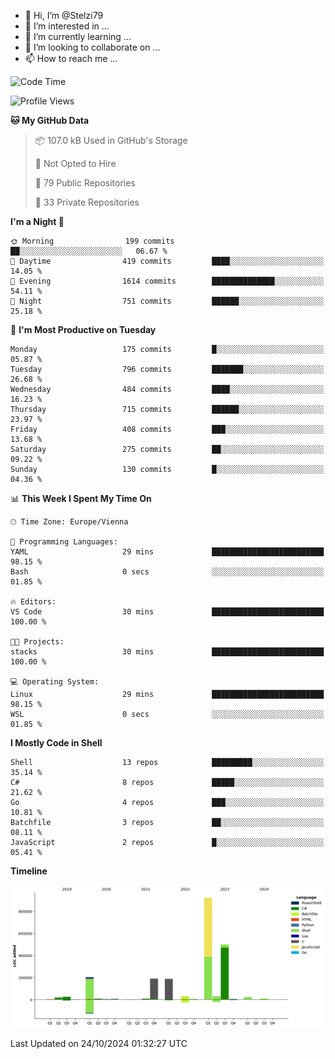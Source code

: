 - 👋 Hi, I’m @Stelzi79
- 👀 I’m interested in ...
- 🌱 I’m currently learning ...
- 💞️ I’m looking to collaborate on ...
- 📫 How to reach me ...

<!--START_SECTION:waka-->
![Code Time](http://img.shields.io/badge/Code%20Time-1%2C095%20hrs%2032%20mins-blue)

![Profile Views](http://img.shields.io/badge/Profile%20Views-0-blue)

**🐱 My GitHub Data** 

> 📦 107.0 kB Used in GitHub's Storage 
 > 
> 🚫 Not Opted to Hire
 > 
> 📜 79 Public Repositories 
 > 
> 🔑 33 Private Repositories 
 > 
**I'm a Night 🦉** 

```text
🌞 Morning                199 commits         ██░░░░░░░░░░░░░░░░░░░░░░░   06.67 % 
🌆 Daytime                419 commits         ████░░░░░░░░░░░░░░░░░░░░░   14.05 % 
🌃 Evening                1614 commits        ██████████████░░░░░░░░░░░   54.11 % 
🌙 Night                  751 commits         ██████░░░░░░░░░░░░░░░░░░░   25.18 % 
```
📅 **I'm Most Productive on Tuesday** 

```text
Monday                   175 commits         █░░░░░░░░░░░░░░░░░░░░░░░░   05.87 % 
Tuesday                  796 commits         ███████░░░░░░░░░░░░░░░░░░   26.68 % 
Wednesday                484 commits         ████░░░░░░░░░░░░░░░░░░░░░   16.23 % 
Thursday                 715 commits         ██████░░░░░░░░░░░░░░░░░░░   23.97 % 
Friday                   408 commits         ███░░░░░░░░░░░░░░░░░░░░░░   13.68 % 
Saturday                 275 commits         ██░░░░░░░░░░░░░░░░░░░░░░░   09.22 % 
Sunday                   130 commits         █░░░░░░░░░░░░░░░░░░░░░░░░   04.36 % 
```


📊 **This Week I Spent My Time On** 

```text
🕑︎ Time Zone: Europe/Vienna

💬 Programming Languages: 
YAML                     29 mins             █████████████████████████   98.15 % 
Bash                     0 secs              ░░░░░░░░░░░░░░░░░░░░░░░░░   01.85 % 

🔥 Editors: 
VS Code                  30 mins             █████████████████████████   100.00 % 

🐱‍💻 Projects: 
stacks                   30 mins             █████████████████████████   100.00 % 

💻 Operating System: 
Linux                    29 mins             █████████████████████████   98.15 % 
WSL                      0 secs              ░░░░░░░░░░░░░░░░░░░░░░░░░   01.85 % 
```

**I Mostly Code in Shell** 

```text
Shell                    13 repos            █████████░░░░░░░░░░░░░░░░   35.14 % 
C#                       8 repos             █████░░░░░░░░░░░░░░░░░░░░   21.62 % 
Go                       4 repos             ███░░░░░░░░░░░░░░░░░░░░░░   10.81 % 
Batchfile                3 repos             ██░░░░░░░░░░░░░░░░░░░░░░░   08.11 % 
JavaScript               2 repos             █░░░░░░░░░░░░░░░░░░░░░░░░   05.41 % 
```



**Timeline**

![Lines of Code chart](https://raw.githubusercontent.com/Stelzi79/Stelzi79/main/assets/bar_graph.png)


 Last Updated on 24/10/2024 01:32:27 UTC
<!--END_SECTION:waka-->

<!---
Stelzi79/Stelzi79 is a ✨ special ✨ repository because its `README.md` (this file) appears on your GitHub profile.
You can click the Preview link to take a look at your changes.
--->
